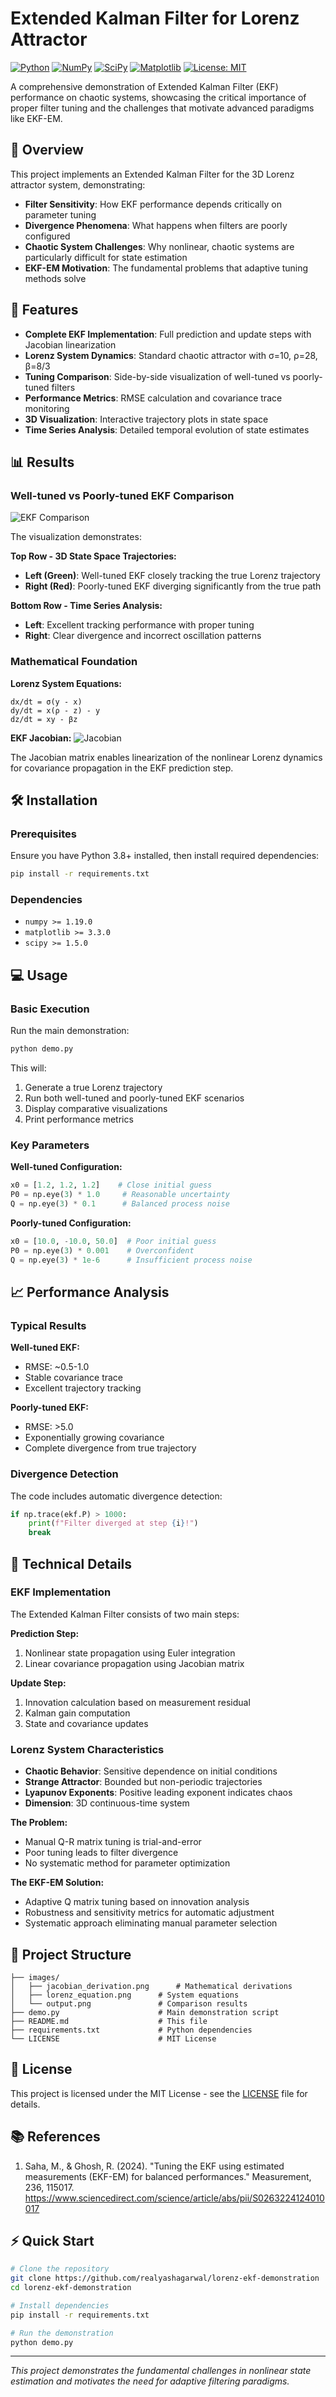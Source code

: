 # Extended Kalman Filter for Lorenz Attractor

[![Python](https://img.shields.io/badge/Python-3.8%2B-blue.svg)](https://python.org)
[![NumPy](https://img.shields.io/badge/NumPy-1.19%2B-orange.svg)](https://numpy.org)
[![SciPy](https://img.shields.io/badge/SciPy-1.5%2B-red.svg)](https://scipy.org)
[![Matplotlib](https://img.shields.io/badge/Matplotlib-3.3%2B-green.svg)](https://matplotlib.org)
[![License: MIT](https://img.shields.io/badge/License-MIT-yellow.svg)](LICENSE)

A comprehensive demonstration of Extended Kalman Filter (EKF) performance on chaotic systems, showcasing the critical importance of proper filter tuning and the challenges that motivate advanced paradigms like EKF-EM.

## 🎯 Overview

This project implements an Extended Kalman Filter for the 3D Lorenz attractor system, demonstrating:

- **Filter Sensitivity**: How EKF performance depends critically on parameter tuning
- **Divergence Phenomena**: What happens when filters are poorly configured
- **Chaotic System Challenges**: Why nonlinear, chaotic systems are particularly difficult for state estimation
- **EKF-EM Motivation**: The fundamental problems that adaptive tuning methods solve

## 🚀 Features

- **Complete EKF Implementation**: Full prediction and update steps with Jacobian linearization
- **Lorenz System Dynamics**: Standard chaotic attractor with σ=10, ρ=28, β=8/3
- **Tuning Comparison**: Side-by-side visualization of well-tuned vs poorly-tuned filters
- **Performance Metrics**: RMSE calculation and covariance trace monitoring
- **3D Visualization**: Interactive trajectory plots in state space
- **Time Series Analysis**: Detailed temporal evolution of state estimates

## 📊 Results

### Well-tuned vs Poorly-tuned EKF Comparison

![EKF Comparison](images/output.png)

The visualization demonstrates:

**Top Row - 3D State Space Trajectories:**
- **Left (Green)**: Well-tuned EKF closely tracking the true Lorenz trajectory
- **Right (Red)**: Poorly-tuned EKF diverging significantly from the true path

**Bottom Row - Time Series Analysis:**
- **Left**: Excellent tracking performance with proper tuning
- **Right**: Clear divergence and incorrect oscillation patterns

### Mathematical Foundation

**Lorenz System Equations:**
```
dx/dt = σ(y - x)
dy/dt = x(ρ - z) - y  
dz/dt = xy - βz
```

**EKF Jacobian:**
![Jacobian](images/jacobian_derivation.png)

The Jacobian matrix enables linearization of the nonlinear Lorenz dynamics for covariance propagation in the EKF prediction step.

## 🛠️ Installation

### Prerequisites

Ensure you have Python 3.8+ installed, then install required dependencies:

```bash
pip install -r requirements.txt
```

### Dependencies

- `numpy >= 1.19.0`
- `matplotlib >= 3.3.0`
- `scipy >= 1.5.0`

## 💻 Usage

### Basic Execution

Run the main demonstration:

```bash
python demo.py
```

This will:
1. Generate a true Lorenz trajectory
2. Run both well-tuned and poorly-tuned EKF scenarios
3. Display comparative visualizations
4. Print performance metrics

### Key Parameters

**Well-tuned Configuration:**
```python
x0 = [1.2, 1.2, 1.2]    # Close initial guess
P0 = np.eye(3) * 1.0     # Reasonable uncertainty
Q = np.eye(3) * 0.1      # Balanced process noise
```

**Poorly-tuned Configuration:**
```python
x0 = [10.0, -10.0, 50.0]  # Poor initial guess
P0 = np.eye(3) * 0.001    # Overconfident
Q = np.eye(3) * 1e-6      # Insufficient process noise
```

## 📈 Performance Analysis

### Typical Results

**Well-tuned EKF:**
- RMSE: ~0.5-1.0
- Stable covariance trace
- Excellent trajectory tracking

**Poorly-tuned EKF:**
- RMSE: >5.0
- Exponentially growing covariance
- Complete divergence from true trajectory

### Divergence Detection

The code includes automatic divergence detection:

```python
if np.trace(ekf.P) > 1000:
    print(f"Filter diverged at step {i}!")
    break
```

## 🔬 Technical Details

### EKF Implementation

The Extended Kalman Filter consists of two main steps:

**Prediction Step:**
1. Nonlinear state propagation using Euler integration
2. Linear covariance propagation using Jacobian matrix

**Update Step:**
1. Innovation calculation based on measurement residual
2. Kalman gain computation
3. State and covariance updates

### Lorenz System Characteristics

- **Chaotic Behavior**: Sensitive dependence on initial conditions
- **Strange Attractor**: Bounded but non-periodic trajectories  
- **Lyapunov Exponents**: Positive leading exponent indicates chaos
- **Dimension**: 3D continuous-time system

**The Problem:**
- Manual Q-R matrix tuning is trial-and-error
- Poor tuning leads to filter divergence
- No systematic method for parameter optimization

**The EKF-EM Solution:**
- Adaptive Q matrix tuning based on innovation analysis
- Robustness and sensitivity metrics for automatic adjustment
- Systematic approach eliminating manual parameter selection

## 📁 Project Structure

```
├── images/
│   ├── jacobian_derivation.png      # Mathematical derivations
│   ├── lorenz_equation.png      # System equations
│   └── output.png               # Comparison results
├── demo.py                      # Main demonstration script
├── README.md                    # This file
├── requirements.txt             # Python dependencies
└── LICENSE                      # MIT License
```

## 📄 License

This project is licensed under the MIT License - see the [LICENSE](LICENSE) file for details.

## 📚 References

1. Saha, M., & Ghosh, R. (2024). "Tuning the EKF using estimated measurements (EKF-EM) for balanced performances." Measurement, 236, 115017.
https://www.sciencedirect.com/science/article/abs/pii/S0263224124010017

## ⚡ Quick Start

```bash
# Clone the repository
git clone https://github.com/realyashagarwal/lorenz-ekf-demonstration
cd lorenz-ekf-demonstration

# Install dependencies
pip install -r requirements.txt

# Run the demonstration
python demo.py
```

---

*This project demonstrates the fundamental challenges in nonlinear state estimation and motivates the need for adaptive filtering paradigms.*